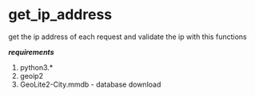 # get_ip_address
get the ip address of each request and validate the ip with this functions

***requirements***
1. python3.*
2. geoip2
3. GeoLite2-City.mmdb - database download
